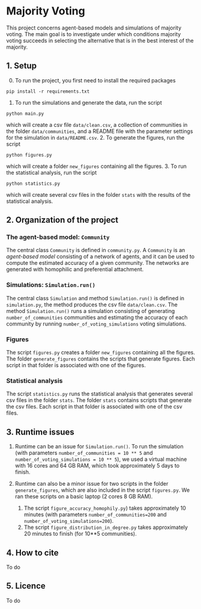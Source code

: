# Majority Voting

This project concerns agent-based models and simulations of majority voting. The 
main goal is to investigate under which conditions majority voting succeeds in 
selecting the alternative that is in the best interest of the majority. 

## 1. Setup
0. To run the project, you first need to install the required packages
```commandline
pip install -r requirements.txt
```
1. To run the simulations and generate the data, run the script
```commandline
python main.py
```
which will create a csv file `data/clean.csv`, a collection of communities in the 
folder `data/communities`, and a README file with the parameter settings for the 
simulation in `data/README.csv`.
2. To generate the figures, run the script
```commandline
python figures.py
```
which will create a folder `new_figures` containing all the figures. 
3. To run the statistical analysis, run the script
```commandline
python statistics.py
```
which will create several csv files in the folder `stats` with the results of the 
statistical analysis.  

## 2. Organization of the project

### The agent-based model: `Community`
The central class `Community` is defined in `community.py`. A `Community` is an 
*agent-based model* consisting of a network of agents, and it can be used to compute 
the estimated accuracy of a given community. The networks are generated with homophilic 
and preferential attachment. 

### Simulations: `Simulation.run()`
The central class `Simulation` and method `Simulation.run()` is defined in 
`simulation.py`, the method produces the csv file `data/clean.csv`. The method 
`Simulation.run()` runs a simulation consisting of generating `number_of_communities` 
communities and estimating the accuracy of each community by running 
`number_of_voting_simulations` voting simulations.  

### Figures
The script `figures.py` creates a folder `new_figures` containing all the 
figures. The folder `generate_figures` contains the scripts that generate 
figures. Each script in that folder is associated with one of the figures. 

### Statistical analysis
The script `statistics.py` runs the statistical analysis that generates several csv 
files in  the folder `stats`. The folder `stats` contains scripts that generate the 
csv files. Each script in that folder is associated with one of the csv files.  

## 3. Runtime issues
1. Runtime can be an issue for `Simulation.run()`. To run the simulation (with 
parameters `number_of_communities = 10 ** 5` and
`number_of_voting_simulations = 10 ** 5`), we used a virtual machine with 16 cores 
and 64 GB RAM, which took approximately 5 days to finish. 

2. Runtime can also be a minor issue for two scripts in the folder 
`generate_figures`, which are also included in the script `figures.py`. We ran these 
scripts on a basic laptop (2 cores 8 GB RAM). 
   1. The script `figure_accuracy_homophily.py`) takes approximately 10 minutes 
   (with parameters `number_of_communities=200` and `number_of_voting_simulations=200`). 
   2. The script `figure_distribution_in_degree.py` takes approximately 20 minutes to 
      finish (for 10**5 communities).

## 4. How to cite
To do

## 5. Licence
To do

[//]: # (<a rel="license" href="http://creativecommons.org/licenses/by/4.0/"><img alt="Creative Commons License" style="border-width:0" src="https://i.creativecommons.org/l/by/4.0/88x31.png" /></a><br />This work is licensed under a <a rel="license" href="http://creativecommons.org/licenses/by/4.0/">Creative Commons Attribution 4.0 International License</a>.)
